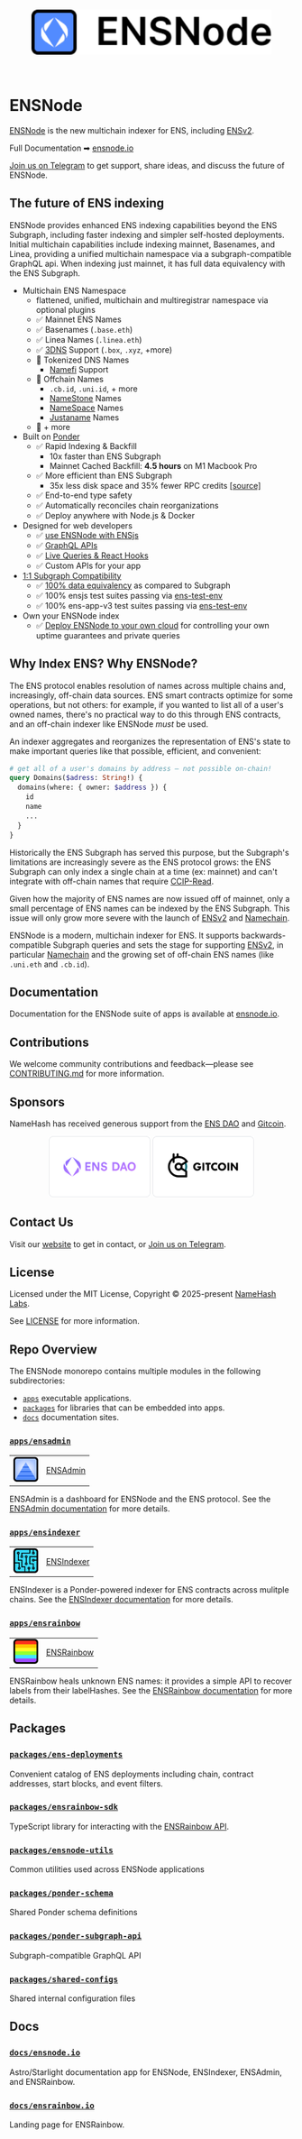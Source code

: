 <!-- VERTICAL WHITESPACE -->

<br>

<!-- BANNER IMAGE -->

<p align="center">
  <a href="https://ensnode.io">
    <picture>
      <source media="(prefers-color-scheme: dark)" srcset=".github/assets/ensnode-banner-dark.svg">
      <img alt="ENSNode" src=".github/assets/ensnode-banner-light.svg" width="auto" height="80">
    </picture>
  </a>
</p>

<!-- VERTICAL WHITESPACE -->

<br>

# ENSNode

<a href="https://ensnode.io" target="_blank">ENSNode</a> is the new multichain indexer for ENS, including [ENSv2](https://roadmap.ens.domains/roadmap/).

Full Documentation ➡︎ <a href="https://ensnode.io" target="_blank">ensnode.io</a>

[Join us on Telegram](https://t.me/ensnode) to get support, share ideas, and discuss the future of ENSNode.

## The future of ENS indexing

ENSNode provides enhanced ENS indexing capabilities beyond the ENS Subgraph, including faster indexing and simpler self-hosted deployments. Initial multichain capabilities include indexing mainnet, Basenames, and Linea, providing a unified multichain namespace via a subgraph-compatible GraphQL api. When indexing just mainnet, it has full data equivalency with the ENS Subgraph.

- Multichain ENS Namespace
  - flattened, unified, multichain and multiregistrar namespace via optional plugins
  - ✅ Mainnet ENS Names
  - ✅ Basenames (`.base.eth`)
  - ✅ Linea Names (`.linea.eth`)
  - ✅ [3DNS](https://3dns.box) Support (`.box`, `.xyz`, +more)
  - 🚧 Tokenized DNS Names
    - [Namefi](https://namefi.io/) Support
  - 🚧 Offchain Names
    - `.cb.id`, `.uni.id`, + more
    - [NameStone](https://namestone.com/) Names
    - [NameSpace](https://namespace.ninja/) Names
    - [Justaname](https://www.justaname.id/) Names
  - 🚧 + more
- Built on [Ponder](https://ponder.sh)
  - ✅ Rapid Indexing & Backfill
    - 10x faster than ENS Subgraph
    - Mainnet Cached Backfill: **4.5 hours** on M1 Macbook Pro
  - ✅ More efficient than ENS Subgraph
    - 35x less disk space and 35% fewer RPC credits [[source]](https://ponder.sh/docs/why-ponder)
  - ✅ End-to-end type safety
  - ✅ Automatically reconciles chain reorganizations
  - ✅ Deploy anywhere with Node.js & Docker
- Designed for web developers
  - ✅ [use ENSNode with ENSjs](https://www.ensnode.io/docs/usage/with-ensjs/)
  - ✅ [GraphQL APIs](https://ensnode.io/docs/usage/api/)
  - ✅ [Live Queries & React Hooks](https://ponder.sh/docs/query/client)
  - ✅ Custom APIs for your app
- [1:1 Subgraph Compatibility](https://www.ensnode.io/docs/reference/subgraph-compatibility/)
  - ✅ [100% data equivalency](https://github.com/namehash/ens-subgraph-transition-tools) as compared to Subgraph
  - ✅ 100% ensjs test suites passing via [ens-test-env](https://github.com/namehash/ens-test-env)
  - ✅ 100% ens-app-v3 test suites passing via [ens-test-env](https://github.com/namehash/ens-test-env)
- Own your ENSNode index
  - ✅ [Deploy ENSNode to your own cloud](https://ensnode.io/docs/deploying/) for controlling your own uptime guarantees and private queries

## Why Index ENS? Why ENSNode?

The ENS protocol enables resolution of names across multiple chains and, increasingly, off-chain data sources. ENS smart contracts optimize for some operations, but not others: for example, if you wanted to list all of a user's owned names, there's no practical way to do this through ENS contracts, and an off-chain indexer like ENSNode _must_ be used.

An indexer aggregates and reorganizes the representation of ENS's state to make important queries like that possible, efficient, and convenient:

```graphql
# get all of a user's domains by address — not possible on-chain!
query Domains($adress: String!) {
  domains(where: { owner: $address }) {
    id
    name
    ...
  }
}
```

Historically the ENS Subgraph has served this purpose, but the Subgraph's limitations are increasingly severe as the ENS protocol grows: the ENS Subgraph can only index a single chain at a time (ex: mainnet) and can't integrate with off-chain names that require [CCIP-Read](https://docs.ens.domains/resolvers/ccip-read).

Given how the majority of ENS names are now issued off of mainnet, only a small percentage of ENS names can be indexed by the ENS Subgraph. This issue will only grow more severe with the launch of [ENSv2](https://roadmap.ens.domains/roadmap/) and [Namechain](https://app.ens.domains/ens-v2).

ENSNode is a modern, multichain indexer for ENS. It supports backwards-compatible Subgraph queries and sets the stage for supporting [ENSv2](https://roadmap.ens.domains/roadmap/), in particular [Namechain](https://app.ens.domains/ens-v2) and the growing set of off-chain ENS names (like `.uni.eth` and `.cb.id`).

## Documentation

Documentation for the ENSNode suite of apps is available at [ensnode.io](https://ensnode.io).

## Contributions

We welcome community contributions and feedback—please see [CONTRIBUTING.md](CONTRIBUTING.md) for more information.

## Sponsors

NameHash has received generous support from the [ENS DAO](https://ensdao.org/) and [Gitcoin](https://www.gitcoin.co/).

<p align="middle">
  <a href="https://ensdao.org/" target="_blank"><img src="./docs/ensnode.io/public/ensdao.png" width="180"></a>
  <a href="https://www.gitcoin.co/" target="_blank" style="text-decoration: none;"><img src="./docs/ensnode.io/public/gitcoin.png" width="180"></a>
</p>

## Contact Us

Visit our [website](https://namehashlabs.org/) to get in contact, or [Join us on Telegram](https://t.me/ensnode).

## License

Licensed under the MIT License, Copyright © 2025-present [NameHash Labs](https://namehashlabs.org).

See [LICENSE](./LICENSE) for more information.

## Repo Overview

The ENSNode monorepo contains multiple modules in the following subdirectories:

- [`apps`](apps) executable applications.
- [`packages`](packages) for libraries that can be embedded into apps.
- [`docs`](docs) documentation sites.

### [`apps/ensadmin`](apps/ensadmin)

<table>
  <tr>
    <td><img alt="ENSadmin" src=".github/assets/ensadmin-light.svg" width="auto" height="44"></td>
    <td><a href="https://ensnode.io/ensadmin/" target="_blank">ENSAdmin</a></td>
  </tr>
</table>

ENSAdmin is a dashboard for ENSNode and the ENS protocol. See the [ENSAdmin documentation](https://ensnode.io/ensadmin/) for more details.

### [`apps/ensindexer`](apps/ensindexer)

<table>
  <tr>
    <td><img alt="ENSIndexer" src=".github/assets/ensindexer-light.svg" width="auto" height="44"></td>
    <td><a href="https://ensnode.io/ensindexer/" target="_blank">ENSIndexer</a></td>
  </tr>
</table>

ENSIndexer is a Ponder-powered indexer for ENS contracts across mulitple chains. See the [ENSIndexer documentation](https://ensnode.io/ensindexer/) for more details.

### [`apps/ensrainbow`](apps/ensrainbow)

<table>
  <tr>
    <td><img alt="ENSRainbow" src=".github/assets/ensrainbow-light.svg" width="auto" height="44"></td>
    <td><a href="https://ensnode.io/ensrainbow/" target="_blank">ENSRainbow</a></td>
  </tr>
</table>

ENSRainbow heals unknown ENS names: it provides a simple API to recover labels from their labelHashes. See the [ENSRainbow documentation](https://ensnode.io/ensrainbow/) for more details.

## Packages

### [`packages/ens-deployments`](packages/ens-deployments)

Convenient catalog of ENS deployments including chain, contract addresses, start blocks, and event filters.

### [`packages/ensrainbow-sdk`](packages/ensrainbow-sdk)

TypeScript library for interacting with the [ENSRainbow API](apps/ensrainbow).

### [`packages/ensnode-utils`](packages/ensnode-utils)

Common utilities used across ENSNode applications

### [`packages/ponder-schema`](packages/ponder-schema)

Shared Ponder schema definitions

### [`packages/ponder-subgraph-api`](packages/ponder-subgraph-api)

Subgraph-compatible GraphQL API

### [`packages/shared-configs`](packages/shared-configs)

Shared internal configuration files

## Docs

### [`docs/ensnode.io`](docs/ensnode.io/)

Astro/Starlight documentation app for ENSNode, ENSIndexer, ENSAdmin, and ENSRainbow.

### [`docs/ensrainbow.io`](docs/ensrainbow.io/)

Landing page for ENSRainbow.
